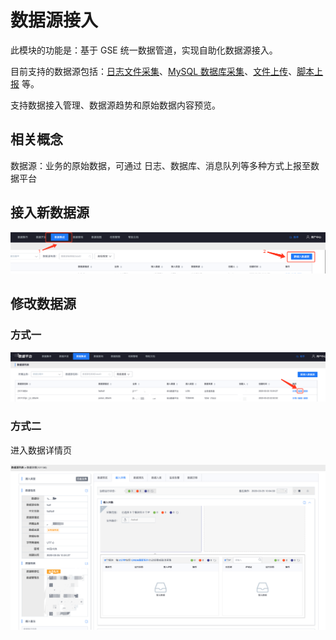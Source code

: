 # 数据源接入

此模块的功能是：基于 GSE 统一数据管道，实现自助化数据源接入。

目前支持的数据源包括：[日志文件采集](./log/concepts.md)、[MySQL 数据库采集](./database/concepts.md)、[文件上传](./file-upload/concepts.md)、[脚本上报](./shell-script/concepts.md) 等。

支持数据接入管理、数据源趋势和原始数据内容预览。

## 相关概念

数据源：业务的原始数据，可通过 日志、数据库、消息队列等多种方式上报至数据平台


## 接入新数据源

![](../../../assets/new_raw_data.png)

## 修改数据源

### 方式一

![](../../../assets/update_raw_data.png)

### 方式二

进入数据详情页

![](../../../assets/update_raw_data_in_detail.png)





